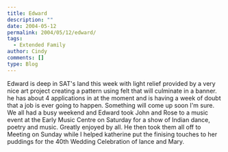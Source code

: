 ```yaml
---
title: Edward
description: ""
date: 2004-05-12
permalink: 2004/05/12/edward/
tags:
  - Extended Family
author: Cindy
comments: []
type: Blog
---
```


Edward is deep in SAT\'s land this week with light relief provided by a
very nice art project creating a pattern using felt that will culminate
in a banner.  
 he has about 4 applications in at the moment and is having a week of
doubt that a job is ever going to happen. Something will come up soon
I\'m sure. We all had a busy weekend and Edward took John and Rose to a
music event at the Early Music Centre on Saturday for a show of Indian
dance, poetry and music. Greatly enjoyed by all. He then took them all
off to Meeting on Sunday while I helped katherine put the finising
touches to her puddings for the 40th Wedding Celebration of lance and
Mary.

